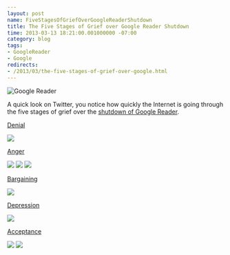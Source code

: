 ```yaml
---
layout: post
name: FiveStagesOfGriefOverGoogleReaderShutdown
title: The Five Stages of Grief over Google Reader Shutdown
time: 2013-03-13 18:21:00.001000000 -07:00
category: blog
tags:
- GoogleReader
- Google
redirects:
- /2013/03/the-five-stages-of-grief-over-google.html
---
```

<img class="imageOnRight" title="Google Reader" src="{{ site.baseurl }}public/images/FiveStagesOfGriefOverGoogleReaderShutdown/GoogleReaderLogo.jpg">

A quick look on Twitter, you notice how quickly the Internet is going through the five stages of grief over the [shutdown of Google Reader](http://googleblog.blogspot.ca/2013/03/a-second-spring-of-cleaning.html).

[Denial](http://en.wikipedia.org/wiki/Denial)

 <img class="imageInCenter" src="{{ site.baseurl }}public/images/FiveStagesOfGriefOverGoogleReaderShutdown/Tweets-1-01.png">

[Anger](http://en.wikipedia.org/wiki/Anger)

<img class="imageInCenter" src="{{ site.baseurl }}public/images/FiveStagesOfGriefOverGoogleReaderShutdown/Tweets-2-01.png">
<img class="imageInCenter" src="{{ site.baseurl }}public/images/FiveStagesOfGriefOverGoogleReaderShutdown/Tweets-2-02.png">
<img class="imageInCenter" src="{{ site.baseurl }}public/images/FiveStagesOfGriefOverGoogleReaderShutdown/Tweets-2-03.png">

[Bargaining](http://en.wikipedia.org/wiki/Bargaining)

<img class="imageInCenter" src="{{ site.baseurl }}public/images/FiveStagesOfGriefOverGoogleReaderShutdown/Tweets-3-01.png">

[Depression](http://en.wikipedia.org/wiki/Depression_(mood))

<img class="imageInCenter" src="{{ site.baseurl }}public/images/FiveStagesOfGriefOverGoogleReaderShutdown/Tweets-4-01.png">

[Acceptance](http://en.wikipedia.org/wiki/Acceptance)

<img class="imageInCenter" src="{{ site.baseurl }}public/images/FiveStagesOfGriefOverGoogleReaderShutdown/Tweets-5-01.png">
<img class="imageInCenter" src="{{ site.baseurl }}public/images/FiveStagesOfGriefOverGoogleReaderShutdown/Tweets-5-01.png">

